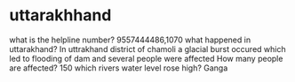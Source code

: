 # uttarakhhand
what is the helpline number?
9557444486,1070
what happened in uttarakhand?
In uttrakhand district of chamoli a glacial burst occured which led to flooding of dam and several people were affected
How many people are affected?
 150
 which rivers water level rose high?
 Ganga



